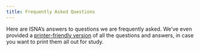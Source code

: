 ```yaml
---
title: Frequently Asked Questions
---
```


Here are <span class="caps">ISNA</span>&#8217;s answers to questions we are frequently asked. We&#8217;ve even provided a [printer-friendly version][1] of all the questions and answers, in case you want to print them all out for study.

 [1]: /faq/printable